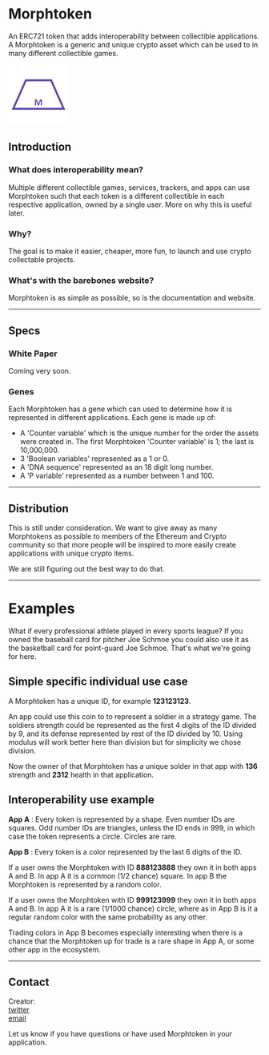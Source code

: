 # Morphtoken
An ERC721 token that adds interoperability between collectible applications. A Morphtoken is a generic and unique crypto asset which can be used to in many different collectible games.

<img src="morphtoken.png " width="120" />

## Introduction

### What does interoperability mean?
Multiple different collectible games, services, trackers, and apps can use Morphtoken such that each token is a different collectible in each respective application, owned by a single user. More on why this is useful later.

### Why?
The goal is to make it easier, cheaper, more fun, to launch and use crypto collectable projects.

### What's with the barebones website?
Morphtoken is as simple as possible, so is the documentation and website.

***

## Specs

### White Paper
Coming very soon.

### Genes
Each Morphtoken has a gene which can used to determine how it is represented in different applications. Each gene is made up of:

- A 'Counter variable' which is the unique number for the order the assets were created in. The first Morphtoken 'Counter variable' is 1; the last is 10,000,000.
- 3 'Boolean variables' represented as a 1 or 0.
- A 'DNA sequence' represented as an 18 digit long number.
- A 'P variable' represented as a number between 1 and 100.



***

## Distribution
This is still under consideration. We want to give away as many Morphtokens as possible to members of the Ethereum and Crypto community so that more people will be inspired to more easily create applications with unique crypto items.

We are still figuring out the best way to do that.

***

# Examples

What if every professional athlete played in every sports league? If you owned the baseball card for pitcher Joe Schmoe you could also use it as the basketball card for point-guard Joe Schmoe.  That's what we're going for here.

## Simple specific individual use case  

A Morphtoken has a unique ID, for example **123123123**.  

An app could use this coin to to represent a soldier in a strategy game.  The soldiers strength could be represented as the first 4 digits of the ID divided by 9, and its defense represented by rest of the ID divided by 10.  Using modulus will work better here than division but for simplicity we chose division.

Now the owner of that Morphtoken has a unique solder in that app with **136** strength and **2312** health in that application.

## Interoperability use example

**App A** : Every token is represented by a shape. Even number IDs are squares. Odd number IDs are triangles, unless the ID ends in 999, in which case the token represents a circle. Circles are rare.

**App B** : Every token is a color represented by the last 6 digits of the ID.  

If a user owns the Morphtoken with ID **888123888** they own it in both apps A and B.  In app A it is a common (1/2 chance) square. In app B the Morphtoken is represented by a random color.

If a user owns the Morphtoken with ID **999123999** they own it in both apps A and B.  In app A it is a rare (1/1000 chance) circle, where as in App B is it a regular random color with the same probability as any other.

Trading colors in App B becomes especially interesting when there is a chance that the Morphtoken up for trade is a rare shape in App A, or some other app in the ecosystem.

***

## Contact
Creator:  
[twitter](https://twitter.com/cupojoseph)  
[email](mailto:jschiarizzi@gmail.com)

Let us know if you have questions or have used Morphtoken in your application.

